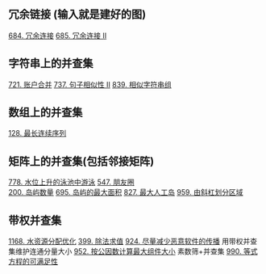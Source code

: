 ## 冗余链接 (输入就是建好的图)
[684. 冗余连接](https://leetcode-cn.com/problems/redundant-connection/)
[685. 冗余连接 II](https://leetcode-cn.com/problems/redundant-connection-ii/)

## 字符串上的并查集
[721. 账户合并](https://leetcode-cn.com/problems/accounts-merge/)
[737. 句子相似性 II](https://leetcode-cn.com/problems/sentence-similarity-ii/)
[839. 相似字符串组](https://leetcode-cn.com/problems/similar-string-groups/)

## 数组上的并查集
[128. 最长连续序列](https://leetcode-cn.com/problems/longest-consecutive-sequence/)

## 矩阵上的并查集(包括邻接矩阵)
[778. 水位上升的泳池中游泳](https://leetcode-cn.com/problems/swim-in-rising-water/)
[547. 朋友圈](https://leetcode-cn.com/problems/friend-circles/)  
[200. 岛屿数量](https://leetcode-cn.com/problems/number-of-islands/)
[695. 岛屿的最大面积](https://leetcode-cn.com/problems/max-area-of-island/)
[827. 最大人工岛](https://leetcode-cn.com/problems/making-a-large-island/)
[959. 由斜杠划分区域](https://leetcode-cn.com/problems/regions-cut-by-slashes/)

## 带权并查集
[1168. 水资源分配优化](https://leetcode-cn.com/problems/optimize-water-distribution-in-a-village/)
[399. 除法求值](https://leetcode-cn.com/problems/evaluate-division/)
[924. 尽量减少恶意软件的传播](https://leetcode-cn.com/problems/minimize-malware-spread/) 用带权并查集维护连通分量大小
[952. 按公因数计算最大组件大小](https://leetcode-cn.com/problems/largest-component-size-by-common-factor/)  素数筛+并查集
[990. 等式方程的可满足性](https://leetcode-cn.com/problems/satisfiability-of-equality-equations/)
